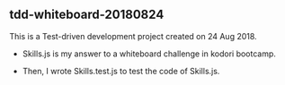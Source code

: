 ## tdd-whiteboard-20180824

This is a Test-driven development project created on 24 Aug 2018.

- Skills.js is my answer to a whiteboard challenge in kodori bootcamp.

- Then, I wrote Skills.test.js to test the code of Skills.js.